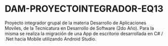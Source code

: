 # DAM-PROYECTOINTEGRADOR-EQ13
Proyecto integrador grupal de la materia Desarrollo de Aplicaciones Moviles, de la Tecnicatura en Desarrollo de Software (2do Año). Para la misma se realiza la migración de una App de escritorio desarrollada en C# / .Net hacia Mobile utilizando Android Studio.
